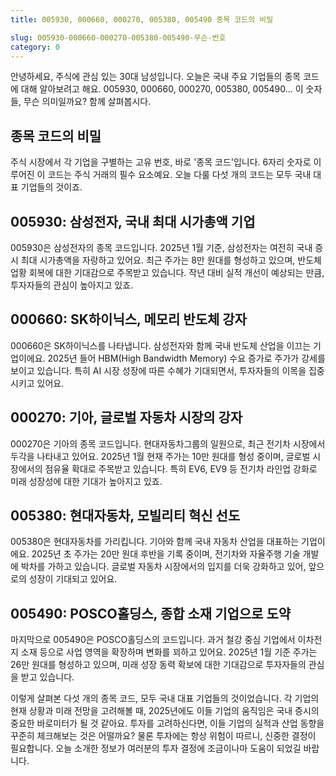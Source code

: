 ```yaml
---
title: 005930, 000660, 000270, 005380, 005490 종목 코드의 비밀

slug: 005930-000660-000270-005380-005490-무슨-번호
category: 0
---
```


안녕하세요, 주식에 관심 있는 30대 남성입니다. 오늘은 국내 주요 기업들의 종목 코드에 대해 알아보려고 해요. 005930, 000660, 000270, 005380, 005490... 이 숫자들, 무슨 의미일까요? 함께 살펴봅시다.

## 종목 코드의 비밀

주식 시장에서 각 기업을 구별하는 고유 번호, 바로 '종목 코드'입니다. 6자리 숫자로 이루어진 이 코드는 주식 거래의 필수 요소예요. 오늘 다룰 다섯 개의 코드는 모두 국내 대표 기업들의 것이죠.

## 005930: 삼성전자, 국내 최대 시가총액 기업

005930은 삼성전자의 종목 코드입니다. 2025년 1월 기준, 삼성전자는 여전히 국내 증시 최대 시가총액을 자랑하고 있어요. 최근 주가는 8만 원대를 형성하고 있으며, 반도체 업황 회복에 대한 기대감으로 주목받고 있습니다. 작년 대비 실적 개선이 예상되는 만큼, 투자자들의 관심이 높아지고 있죠.

## 000660: SK하이닉스, 메모리 반도체 강자

000660은 SK하이닉스를 나타냅니다. 삼성전자와 함께 국내 반도체 산업을 이끄는 기업이에요. 2025년 들어 HBM(High Bandwidth Memory) 수요 증가로 주가가 강세를 보이고 있습니다. 특히 AI 시장 성장에 따른 수혜가 기대되면서, 투자자들의 이목을 집중시키고 있어요.

## 000270: 기아, 글로벌 자동차 시장의 강자

000270은 기아의 종목 코드입니다. 현대자동차그룹의 일원으로, 최근 전기차 시장에서 두각을 나타내고 있어요. 2025년 1월 현재 주가는 10만 원대를 형성 중이며, 글로벌 시장에서의 점유율 확대로 주목받고 있습니다. 특히 EV6, EV9 등 전기차 라인업 강화로 미래 성장성에 대한 기대가 높아지고 있죠.

## 005380: 현대자동차, 모빌리티 혁신 선도

005380은 현대자동차를 가리킵니다. 기아와 함께 국내 자동차 산업을 대표하는 기업이에요. 2025년 초 주가는 20만 원대 후반을 기록 중이며, 전기차와 자율주행 기술 개발에 박차를 가하고 있습니다. 글로벌 자동차 시장에서의 입지를 더욱 강화하고 있어, 앞으로의 성장이 기대되고 있어요.

## 005490: POSCO홀딩스, 종합 소재 기업으로 도약

마지막으로 005490은 POSCO홀딩스의 코드입니다. 과거 철강 중심 기업에서 이차전지 소재 등으로 사업 영역을 확장하며 변화를 꾀하고 있어요. 2025년 1월 기준 주가는 26만 원대를 형성하고 있으며, 미래 성장 동력 확보에 대한 기대감으로 투자자들의 관심을 받고 있습니다.

이렇게 살펴본 다섯 개의 종목 코드, 모두 국내 대표 기업들의 것이었습니다. 각 기업의 현재 상황과 미래 전망을 고려해볼 때, 2025년에도 이들 기업의 움직임은 국내 증시의 중요한 바로미터가 될 것 같아요. 투자를 고려하신다면, 이들 기업의 실적과 산업 동향을 꾸준히 체크해보는 것은 어떨까요? 물론 투자에는 항상 위험이 따르니, 신중한 결정이 필요합니다. 오늘 소개한 정보가 여러분의 투자 결정에 조금이나마 도움이 되었길 바랍니다.